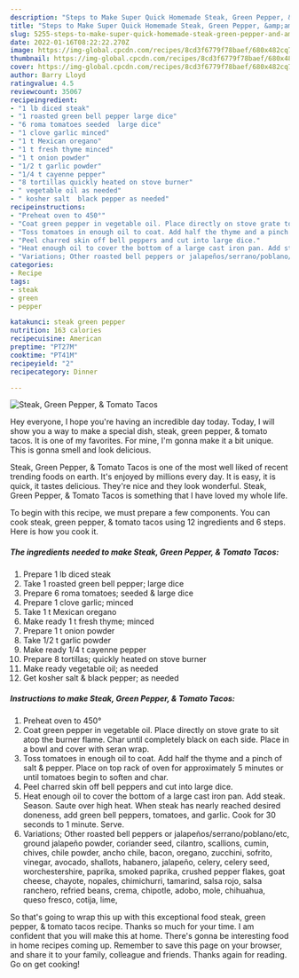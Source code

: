 ```yaml
---
description: "Steps to Make Super Quick Homemade Steak, Green Pepper, &amp;amp; Tomato Tacos"
title: "Steps to Make Super Quick Homemade Steak, Green Pepper, &amp;amp; Tomato Tacos"
slug: 5255-steps-to-make-super-quick-homemade-steak-green-pepper-and-amp-tomato-tacos
date: 2022-01-16T08:22:22.270Z
image: https://img-global.cpcdn.com/recipes/8cd3f6779f78baef/680x482cq70/steak-green-pepper-tomato-tacos-recipe-main-photo.jpg
thumbnail: https://img-global.cpcdn.com/recipes/8cd3f6779f78baef/680x482cq70/steak-green-pepper-tomato-tacos-recipe-main-photo.jpg
cover: https://img-global.cpcdn.com/recipes/8cd3f6779f78baef/680x482cq70/steak-green-pepper-tomato-tacos-recipe-main-photo.jpg
author: Barry Lloyd
ratingvalue: 4.5
reviewcount: 35067
recipeingredient:
- "1 lb diced steak"
- "1 roasted green bell pepper large dice"
- "6 roma tomatoes seeded  large dice"
- "1 clove garlic minced"
- "1 t Mexican oregano"
- "1 t fresh thyme minced"
- "1 t onion powder"
- "1/2 t garlic powder"
- "1/4 t cayenne pepper"
- "8 tortillas quickly heated on stove burner"
- " vegetable oil as needed"
- " kosher salt  black pepper as needed"
recipeinstructions:
- "Preheat oven to 450°"
- "Coat green pepper in vegetable oil. Place directly on stove grate to sit atop the burner flame. Char until completely black on each side. Place in a bowl and cover with seran wrap."
- "Toss tomatoes in enough oil to coat. Add half the thyme and a pinch of salt &amp; pepper. Place on top rack of oven for approximately 5 minutes or until tomatoes begin to soften and char."
- "Peel charred skin off bell peppers and cut into large dice."
- "Heat enough oil to cover the bottom of a large cast iron pan. Add steak. Season. Saute over high heat. When steak has nearly reached desired doneness, add green bell peppers, tomatoes, and garlic. Cook for 30 seconds to 1 minute. Serve."
- "Variations; Other roasted bell peppers or jalapeños/serrano/poblano/etc, ground jalapeño powder, coriander seed, cilantro, scallions, cumin, chives, chile powder, ancho chile, bacon, oregano, zucchini, sofrito, vinegar, avocado, shallots, habanero, jalapeño, celery, celery seed, worchestershire, paprika, smoked paprika, crushed pepper flakes, goat cheese, chayote, nopales, chimichurri, tamarind, salsa rojo, salsa ranchero, refried beans, crema, chipotle, adobo, mole, chihuahua, queso fresco, cotija, lime,"
categories:
- Recipe
tags:
- steak
- green
- pepper

katakunci: steak green pepper 
nutrition: 163 calories
recipecuisine: American
preptime: "PT27M"
cooktime: "PT41M"
recipeyield: "2"
recipecategory: Dinner

---
```



![Steak, Green Pepper, &amp; Tomato Tacos](https://img-global.cpcdn.com/recipes/8cd3f6779f78baef/680x482cq70/steak-green-pepper-tomato-tacos-recipe-main-photo.jpg)

Hey everyone, I hope you're having an incredible day today. Today, I will show you a way to make a special dish, steak, green pepper, &amp; tomato tacos. It is one of my favorites. For mine, I'm gonna make it a bit unique. This is gonna smell and look delicious.

Steak, Green Pepper, &amp; Tomato Tacos is one of the most well liked of recent trending foods on earth. It's enjoyed by millions every day. It is easy, it is quick, it tastes delicious. They're nice and they look wonderful. Steak, Green Pepper, &amp; Tomato Tacos is something that I have loved my whole life.




To begin with this recipe, we must prepare a few components. You can cook steak, green pepper, &amp; tomato tacos using 12 ingredients and 6 steps. Here is how you cook it.

<!--inarticleads1-->

##### The ingredients needed to make Steak, Green Pepper, &amp; Tomato Tacos:

1. Prepare 1 lb diced steak
1. Take 1 roasted green bell pepper; large dice
1. Prepare 6 roma tomatoes; seeded &amp; large dice
1. Prepare 1 clove garlic; minced
1. Take 1 t Mexican oregano
1. Make ready 1 t fresh thyme; minced
1. Prepare 1 t onion powder
1. Take 1/2 t garlic powder
1. Make ready 1/4 t cayenne pepper
1. Prepare 8 tortillas; quickly heated on stove burner
1. Make ready  vegetable oil; as needed
1. Get  kosher salt &amp; black pepper; as needed




<!--inarticleads2-->

##### Instructions to make Steak, Green Pepper, &amp; Tomato Tacos:

1. Preheat oven to 450°
1. Coat green pepper in vegetable oil. Place directly on stove grate to sit atop the burner flame. Char until completely black on each side. Place in a bowl and cover with seran wrap.
1. Toss tomatoes in enough oil to coat. Add half the thyme and a pinch of salt &amp; pepper. Place on top rack of oven for approximately 5 minutes or until tomatoes begin to soften and char.
1. Peel charred skin off bell peppers and cut into large dice.
1. Heat enough oil to cover the bottom of a large cast iron pan. Add steak. Season. Saute over high heat. When steak has nearly reached desired doneness, add green bell peppers, tomatoes, and garlic. Cook for 30 seconds to 1 minute. Serve.
1. Variations; Other roasted bell peppers or jalapeños/serrano/poblano/etc, ground jalapeño powder, coriander seed, cilantro, scallions, cumin, chives, chile powder, ancho chile, bacon, oregano, zucchini, sofrito, vinegar, avocado, shallots, habanero, jalapeño, celery, celery seed, worchestershire, paprika, smoked paprika, crushed pepper flakes, goat cheese, chayote, nopales, chimichurri, tamarind, salsa rojo, salsa ranchero, refried beans, crema, chipotle, adobo, mole, chihuahua, queso fresco, cotija, lime,




So that's going to wrap this up with this exceptional food steak, green pepper, &amp; tomato tacos recipe. Thanks so much for your time. I am confident that you will make this at home. There's gonna be interesting food in home recipes coming up. Remember to save this page on your browser, and share it to your family, colleague and friends. Thanks again for reading. Go on get cooking!
